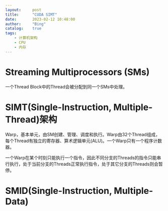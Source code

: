 ```yaml
---
layout:     post
title:      "CUDA SIMT"
date:       2023-02-12 10:48:00
author:     "Bing"
catalog:    true
tags:
    - 计算机架构
    - CPU
    - 内存
---
```


# Streaming Multiprocessors (SMs)
一个Thread Block中的Thread会被分配到同一个SMs中处理。

# SIMT(Single-Instruction, Multiple-Thread)架构
Warp，基本单元，由SM创建、管理、调度和执行。Warp由32个Thread组成，每个Thread有独立的寄存器、算术逻辑单元(ALU)。一个Warp只有一个程序计数器。

一个Warp在某个时刻只能执行一个指令，因此不同分支的Threads的指令只能串行执行，处于当前分支的Threads正常执行指令，处于其它分支的Threads则会暂停。

# SMID(Single-Instruction, Multiple-Data)